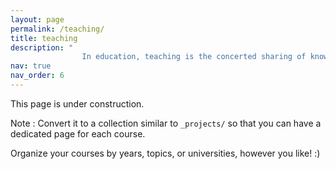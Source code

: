```yaml
---
layout: page
permalink: /teaching/
title: teaching
description: "
                In education, teaching is the concerted sharing of knowledge and experience, which is usually organized within a discipline and, more generally, the provision of stimulus to the psychological and intellectual growth of a person by another person or artifact."
nav: true
nav_order: 6
---
```


This page is under construction. 

Note : Convert it to a collection similar to `_projects/` so that you can have a dedicated page for each course.

Organize your courses by years, topics, or universities, however you like! :)
